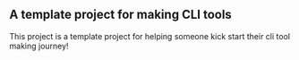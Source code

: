 ## A template project for making CLI tools

This project is a template project for helping someone kick start their cli tool making journey!
